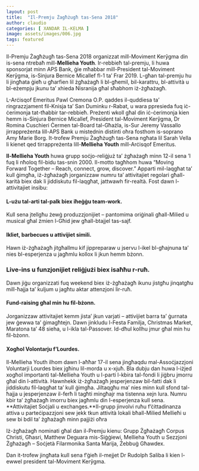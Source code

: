 ```yaml
---
layout: post
title:  "Il-Premju Żagħżugħ tas-Sena 2018"
author: claudio
categories: [ XANDAR IL-KELMA ]
image: assets/images/006.jpg
tags: featured
---
```



Il-Premju Żagħżugħ tas-Sena 2018 organizzat mill-Moviment Kerŷgma din is-sena ntrebaħ mill-**Mellieha Youth**. Ir-rebbieħ tal-premju, li huwa sponsorjat minn APS Bank, ġie mħabbar mill-President tal-Moviment Kerŷgma, is-Sinjura Bernice Micallef fl-1 ta’ Frar 2019. L-għan tal-premju hu li jingħata ġieħ u għarfien lil żgħażagħ li bl-għemil, bil-karattru, bl-attività u bl-eżempju jkunu ta’ xhieda Nisranija għal sħabhom iż-żgħażagħ.

L-Arċisqof Emeritus Pawl Cremona O.P. qaddes il-quddiesa ta’ ringrazzjament fil-Knisja ta’ San Duminku r-Rabat, u wara ppresieda fuq iċ-ċerimonja tat-tħabbir tar-rebbieħ. Preżenti wkoll għal din iċ-ċerimonja kien hemm is-Sinjura Bernice Micallef, President tal-Moviment Kerŷgma, Dr Romina Cuschieri Ċermen tal-Board tal-Għażla, is-Sur Jeremy Vassallo jirrappreżenta lill-APS Bank u mistednin distinti oħra fosthom is-soprano Amy Marie Borg. It-trofew Premju Żagħżugħ tas-Sena ngħata lil Sarah Vella li kienet qed tirrappreżenta lill-**Mellieha Youth** mill-Arċisqof Emeritus.

**Il-Mellieha Youth** huwa grupp soċjo-reliġjuż ta’ żgħażagħ minn 12-il sena ’l fuq li nħoloq fil-bidu tas-snin 2000. Il-motto tagħhom huwa “Moving Forward Together – Reach, connect, grow, discover.” Apparti mil-laqgħat ta’ kull ġimgħa, iż-żgħażagħ jorganizzaw numru ta’ attivitajiet regolari għall-karità biex dak li jiddiskutu fil-laqgħat, jattwawh fir-realtà. Fost dawn l-attivitajiet insibu:

#### L-użu tal-arti tal-palk biex iħeġġu team-work.

Kull sena jtellgħu żewġ produzzjonijiet – pantomima oriġinali għall-Milied u musical għal żmien l-Għid jew għall-btajjel tas-sajf.

#### Ikliet, barbecues u attivijiet simili. 

Hawn iż-żgħażagħ jitgħallmu kif jippreparaw u jservu l-ikel bl-għajnuna ta’ nies bl-esperjenza u jagħmlu kollox li jkun hemm bżonn. 

### Live-ins u funzjonijiet reliġjużi biex isaħħu r-ruħ.

Dawn jiġu organizzati fuq weekend biex iż-żgħażagħ ikunu jistgħu jinqatgħu mill-ħajja ta’ kuljum u jagħtu aktar attenzjoni lir-ruħ. 

#### Fund-raising għal min hu fil-bżonn.

Jorganizzaw attivitajiet kemm jista’ jkun varjati – attivijiet barra ta’ ġurnata jew ġewwa ta’ ġimagħtejn. Dawn jinkludu l-Festa Familja, Christmas Market, Maratona ta’ 48 sieha, u l-ikla tal-Passover. Id-dħul kollhu jmur għal min hu fil-bżonn.

#### Xogħol Volontarju f’Lourdes.

Il-Mellieha Youth ilhom dawn l-aħħar 17-il sena jingħaqdu mal-Assoċjazzjoni Voluntarji Lourdes biex jgħinu lil-morda u x-xjuħ. Bla dubju dan huwa l-iżjed xogħol importanti tal-Mellieha Youth u l-parti l-kbira tal-fondi li jiġbru jmorru għal din l-attività. Hawnhekk iż-żgħażagħ jesperjenzaw bil-fatti dak li jiddiskutu fil-laqgħat ta’ kull ġimgħa. Jiltaqgħu ma’ nies minn kull sfond tal-ħajja u jesperjenzaw il-ferħ li tagħti mingħajr ma tistenna xejn lura. Numru kbir ta’ żgħażagħ imorru biex jagħmlu din l-esperjenza kull sena. **Attivitajiet Soċjali u exchanges.**Il-grupp jinvolvi ruħu f’ċittadinanza attiva u parteċipazzjoni sew jekk tkun attività lokali bħall-Milied Mellieħi u sew bi bdil ta’ żgħażagħ minn pajjiżi oħra

Iż-żgħażagħ nominati għal dan il-Premju kienu: Grupp Żgħażagħ Corpus Christi, Għasri, Matthew Deguara mis-Siġġiewi, Mellieha Youth u Sezzjoni Żgħażagħ – Soċjetà Filarmonika Santa Marija, Żebbuġ Għawdex.

Dan it-trofew jingħata kull sena f’ġieħ il-mejjet Dr Rudolph Saliba li kien l-ewwel president tal-Moviment Kerŷgma.